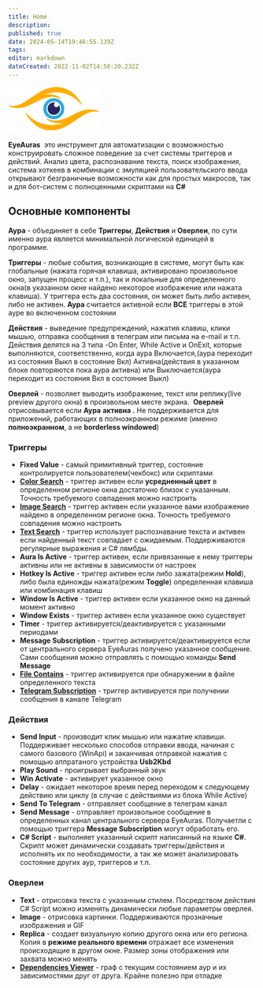 ```yaml
---
title: Home
description: 
published: true
date: 2024-05-14T19:46:55.139Z
tags: 
editor: markdown
dateCreated: 2022-11-02T14:50:20.232Z
---
```


![](/mainfull.png)

**EyeAuras**  это инструмент для автоматизации с возможностью конструировать сложное поведение за счет системы триггеров и действий. Анализ цвета, распознавание текста, поиск изображения, система хоткеев в комбинации с эмуляцией пользовательского ввода открывают безграничные возможности как для простых макросов, так и для бот-систем с полноценными скриптами на **C#**

## **Основные компоненты**

**Аура** \- объединяет в себе **Триггеры**, **Действия** и **Оверлеи**, по сути именно аура является минимальной логической единицей в программе. 

**Триггеры** - любые события, возникающие в системе, могут быть как глобальные (нажата горячая клавиша, активировано произвольное окно, запущен процесс и т.п.), так и локальные для определенного окна(в указанном окне найдено некоторое изображение или нажата клавиша). У триггера есть два состояния, он может быть либо активен, либо не активен. **Аура** считается активной если **ВСЕ** триггеры в этой ауре во включенном состоянии

**Действия** - выведение предупреждений, нажатия клавиш, клики мышью, отправка сообщения в телеграм или письма на e-mail и т.п. Действия делятся на 3 типа -On Enter, While Active и OnExit, которые выполняются, соответственно, когда аура Включается,(аура переходит из состояния Выкл в состояние Вкл) Активна(действия в указанном блоке повторяются пока аура активна) или Выключается(аура переходит из состояния Вкл в состояние Выкл)

**Оверлей** - позволяет выводить изображение, текст или реплику(live preview другого окна) в произвольном месте экрана.  **Оверлей** отрисовывается если **Аура** **активна .** Не поддерживается для приложений, работающих в полноэкранном режиме (именно **полноэкранном**, а не **borderless windowed**)

### Триггеры

-   **Fixed Value** - самый примитивный триггер, состояние контролируется пользователем(чекбокс) или скриптами
-   [**Color Search**](/ru/triggers/imagecapturetriggers) - триггер активен если **усредненный цвет** в определенном регионе окна достаточно близок с указанным. Точность требуемого совпадения можно настроить
-   [**Image Search**](/ru/triggers/imagecapturetriggers) - триггер активен если указанное вами изображение найдено в определенном регионе окна. Точность требуемого совпадения можно настроить
-   [**Text Search**](/ru/triggers/imagecapturetriggers) - триггер использует распознавание текста и активен если найденный текст совпадает с ожидаемым. Поддерживаются регулярные выражения и C# лямбды.
-   **Aura Is Active** - триггер активен, если привязанные к нему триггеры активны или не активны в зависимости от настроек
-   **Hotkey Is Active** - триггер активен если либо зажата(режим **Hold**), либо была единожды нажата(режим **Toggle**) определенная клавиша или комбинация клавиш
-   **Window Is Active** \- триггер активен если указанное окно на данный момент активно
-   **Window Exists** - триггер активен если указанное окно существует
-   **Timer** \- триггер активируется/деактивируется с указанными периодами
-   **Message Subscription** - триггер активируется/деактивируется если от центрального сервера EyeAuras получено указанное сообщение. Сами сообщения можно отправлять с помощью команды **Send Message**
-   [**File Contains**](/ru/triggers/FileContainsText) - триггер активируется при обнаружении в файле определенного текста
-   [**Telegram Subscription**](/ru/triggers/telegramessage) - триггер активируется при получении сообщения в канале Telegram

### Действия

-   **Send Input** - производит клик мышью или нажатие клавиши. Поддерживает несколько способов отправки ввода, начиная с самого базового (WinApi) и заканчивая отправкой нажатия с помощью аппратаного устройства **Usb2Kbd**
-   **Play Sound** - проигрывает выбранный звук
-   **Win Activate** - активирует указанное окно
-   **Delay** \- ожидает некоторое время перед переходом к следующему действию или циклу (в случае с действиями из блока While Active)
-   **Send To Telegram** - отправляет сообщение в телеграм канал
-   **Send Message** - отправляет произвольное сообщение в определенных канал центрального сервера EyeAuras. Получаетли с помощью триггера **Message Subscription** могут обработать его.
-   **C# Script** \- выполняет указанный скрипт написанный на языке **C#**. Скрипт может динамически создавать триггеры/действия и исполнять их по необходимости, а так же может анализировать состояние других аур, триггеров и т.п.

### Оверлеи

-   **Text** \- отрисовка текста с указанным стилем. Посредством действия C# Script можно изменять динамически любые параметры оверлея.
-   **Image** \- отрисовка картинки. Поддерживаются прозначные изображения и GIF
-   **Replica** \- создает визуальную копию другого окна или его региона. Копия в **режиме реального времени** отражает все изменения происходящие в другом окне. Размер зоны отображения или захвата можно менять
-   [**Dependencies Viewer**](/ru/overlays/dependenciesviewer) \- граф с текущим состоянием аур и их зависимостями друг от друга. Крайне полезно при отладке